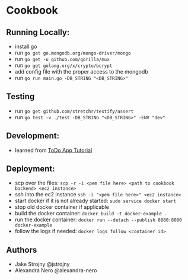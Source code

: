 # Cookbook

## Running Locally:

- install go
- run `go get go.mongodb.org/mongo-driver/mongo`
- run `go get -u github.com/gorilla/mux`
- run `go get golang.org/x/crypto/bcrypt`
- add config file with the proper access to the mongodb
- run `go run main.go -DB_STRING "<DB_STRING>"`

## Testing
- run `go get github.com/stretchr/testify/assert`
- run `go test -v ./test -DB_STRING "<DB_STRING>" -ENV "dev"`

## Development:
- learned from [ToDo App Tutorial](https://levelup.gitconnected.com/build-a-todo-app-in-golang-mongodb-and-react-e1357b4690a6)

## Deployment:
- scp over the files: `scp -r -i <pem file here> <path to cookbook backend> <ec2 instance>`
- ssh into the ec2 instance `ssh -i "<pem file here>" <ec2 instance>`
- start docker if it is not already started: `sudo service docker start`
- stop old docker container if applicable
- build the docker container: `docker build -t docker-example .`
- run the docker container: `docker run --detach --publish 8080:8080 docker-example`
- follow the logs if needed: `docker logs follow <container id>`

## Authors
- Jake Strojny @jstrojny
- Alexandra Nero @alexandra-nero
